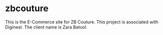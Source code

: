 # zbcouture
This is the E-Commerce site for ZB Couture. This project is associated with Diginest. The client name is Zara Batool.
